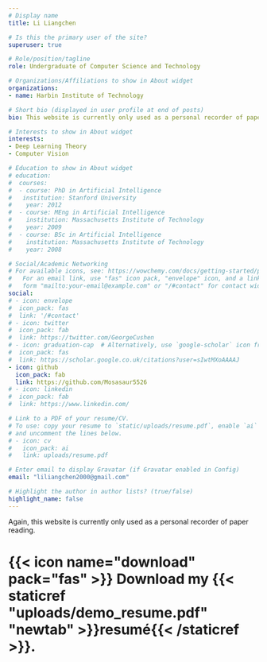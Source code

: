 ```yaml
---
# Display name
title: Li Liangchen

# Is this the primary user of the site?
superuser: true

# Role/position/tagline
role: Undergraduate of Computer Science and Technology

# Organizations/Affiliations to show in About widget
organizations:
- name: Harbin Institute of Technology

# Short bio (displayed in user profile at end of posts)
bio: This website is currently only used as a personal recorder of paper reading.

# Interests to show in About widget
interests:
- Deep Learning Theory
- Computer Vision

# Education to show in About widget
# education:
#  courses:
#  - course: PhD in Artificial Intelligence
#   institution: Stanford University
#    year: 2012
#  - course: MEng in Artificial Intelligence
#    institution: Massachusetts Institute of Technology
#    year: 2009
#  - course: BSc in Artificial Intelligence
#    institution: Massachusetts Institute of Technology
#    year: 2008

# Social/Academic Networking
# For available icons, see: https://wowchemy.com/docs/getting-started/page-builder/#icons
#   For an email link, use "fas" icon pack, "envelope" icon, and a link in the
#   form "mailto:your-email@example.com" or "/#contact" for contact widget.
social:
# - icon: envelope
#  icon_pack: fas
#  link: '/#contact'
# - icon: twitter
#  icon_pack: fab
#  link: https://twitter.com/GeorgeCushen
# - icon: graduation-cap  # Alternatively, use `google-scholar` icon from `ai` icon pack
#  icon_pack: fas
#  link: https://scholar.google.co.uk/citations?user=sIwtMXoAAAAJ
- icon: github
  icon_pack: fab
  link: https://github.com/Mosasaur5526
# - icon: linkedin
#  icon_pack: fab
#  link: https://www.linkedin.com/

# Link to a PDF of your resume/CV.
# To use: copy your resume to `static/uploads/resume.pdf`, enable `ai` icons in `params.toml`, 
# and uncomment the lines below.
# - icon: cv
#   icon_pack: ai
#   link: uploads/resume.pdf

# Enter email to display Gravatar (if Gravatar enabled in Config)
email: "liliangchen2000@gmail.com"

# Highlight the author in author lists? (true/false)
highlight_name: false
---
```


Again, this website is currently only used as a personal recorder of paper reading.

#  {{< icon name="download" pack="fas" >}} Download my {{< staticref "uploads/demo_resume.pdf" "newtab" >}}resumé{{< /staticref >}}.
